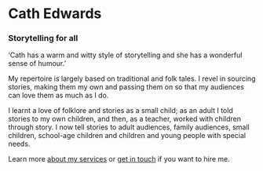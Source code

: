 # Cath Edwards

### Storytelling for all

‘Cath has a warm and witty style of storytelling and she has a wonderful sense of humour.’

My repertoire is largely based on traditional and folk tales. I revel in sourcing stories, making them my own and passing them on so that my audiences can love them as much as I do.

I learnt a love of folklore and stories as a small child; as an adult I told stories to my own children, and then, as a teacher, worked with children through story. I now tell stories to adult audiences, family audiences, small children, school-age children and children and young people with special needs.

Learn more [about my services](#home-services) or [get in touch](#contact) if you want to hire me.
